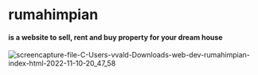 # rumahimpian
#### is a website to sell, rent and buy property for your dream house

![screencapture-file-C-Users-vvald-Downloads-web-dev-rumahimpian-index-html-2022-11-10-20_47_58](https://user-images.githubusercontent.com/76637079/201110225-50017252-5382-4512-9ee0-8fe86bf45f51.png)


